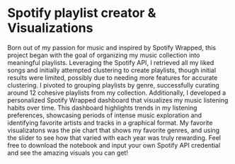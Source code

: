 # Spotify playlist creator & Visualizations

Born out of my passion for music and inspired by Spotify Wrapped, this project began with the goal of organizing my music collection into meaningful playlists. Leveraging the Spotify API, I retrieved all my liked songs and initially attempted clustering to create playlists, though initial results were limited, possibly due to needing more features for accurate clustering. I pivoted to grouping playlists by genre, successfully curating around 12 cohesive playlists from my collection. Additionally, I developed a personalized Spotify Wrapped dashboard that visualizes my music listening habits over time. This dashboard highlights trends in my listening preferences, showcasing periods of intense music exploration and identifying favorite artists and tracks in a graphical format. My favorite visualizatons was the pie chart that shows my favorite genres, and using the slider to see how that varied with each year was truly rewarding.
Feel free to download the notebook and input your own Spotify API credential and see the amazing visuals you can get!


